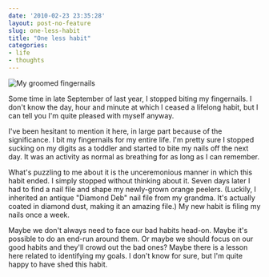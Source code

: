 ```yaml
---
date: '2010-02-23 23:35:28'
layout: post-no-feature
slug: one-less-habit
title: "One less habit"
categories:
- life
- thoughts
---
```


![My groomed fingernails]({{site.url}}/images/2010/02/fingernails.jpg)

Some time in late September of last year, I stopped biting my fingernails. I don't know the day, hour and minute at which I ceased a lifelong habit, but I can tell you I'm quite pleased with myself anyway.

I've been hesitant to mention it here, in large part because of the significance. I bit my fingernails for my entire life. I'm pretty sure I stopped sucking on my digits as a toddler and started to bite my nails off the next day. It was an activity as normal as breathing for as long as I can remember.

What's puzzling to me about it is the unceremonious manner in which this habit ended. I simply stopped without thinking about it. Seven days later I had to find a nail file and shape my newly-grown orange peelers. (Luckily, I inherited an antique "Diamond Deb" nail file from my grandma. It's actually coated in diamond dust, making it an amazing file.) My new habit is filing my nails once a week.

Maybe we don't always need to face our bad habits head-on. Maybe it's possible to do an end-run around them. Or maybe we should focus on our good habits and they'll crowd out the bad ones? Maybe there is a lesson here related to identifying my goals. I don't know for sure, but I'm quite happy to have shed this habit.
